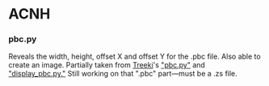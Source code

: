 # ACNH
### pbc.py
Reveals the width, height, offset X and offset Y for the .pbc file. Also able to create an image. Partially taken from [Treeki](https://github.com/Treeki/CylindricalEarth/commits?author=Treeki)'s ["pbc.py"](https://github.com/Treeki/CylindricalEarth/blob/master/pbc.py) and ["display_pbc.py."](https://github.com/Treeki/CylindricalEarth/blob/master/display_pbc.py) Still working on that ".pbc" part—must be a .zs file.
